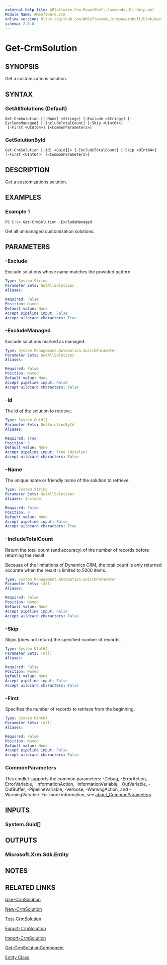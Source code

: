 ```yaml
---
external help file: AMSoftware.Crm.PowerShell.Commands.dll-Help.xml
Module Name: AMSoftware.Crm
online version: https://github.com/AMSoftwareNL/crmpowershell/blob/master/docs/Get-CrmSolution.md
schema: 2.0.0
---
```


# Get-CrmSolution

## SYNOPSIS
Get a customizations solution.

## SYNTAX

### GetAllSolutions (Default)
```
Get-CrmSolution [[-Name] <String>] [-Exclude <String>] [-ExcludeManaged] [-IncludeTotalCount] [-Skip <UInt64>]
 [-First <UInt64>] [<CommonParameters>]
```

### GetSolutionById
```
Get-CrmSolution [-Id] <Guid[]> [-IncludeTotalCount] [-Skip <UInt64>] [-First <UInt64>] [<CommonParameters>]
```

## DESCRIPTION
Get a customizations solution.

## EXAMPLES

### Example 1
```
PS C:\> Get-CrmSolution -ExcludeManaged
```

Get all unmanaged customization solutions.

## PARAMETERS

### -Exclude
Exclude solutions whose name matches the provided pattern.

```yaml
Type: System.String
Parameter Sets: GetAllSolutions
Aliases:

Required: False
Position: Named
Default value: None
Accept pipeline input: False
Accept wildcard characters: True
```

### -ExcludeManaged
Exclude solutions marked as managed.

```yaml
Type: System.Management.Automation.SwitchParameter
Parameter Sets: GetAllSolutions
Aliases:

Required: False
Position: Named
Default value: None
Accept pipeline input: False
Accept wildcard characters: False
```

### -Id
The id of the solution to retrieve.

```yaml
Type: System.Guid[]
Parameter Sets: GetSolutionById
Aliases:

Required: True
Position: 0
Default value: None
Accept pipeline input: True (ByValue)
Accept wildcard characters: False
```

### -Name
The unique name or friendly name of the solution to retrieve.

```yaml
Type: System.String
Parameter Sets: GetAllSolutions
Aliases: Include

Required: False
Position: 0
Default value: None
Accept pipeline input: False
Accept wildcard characters: True
```

### -IncludeTotalCount
Return the total count (and accuracy) of the number of records before returning the result.

Because of the limitations of Dynamics CRM, the total count is only returned accurate when the result is limited to 5000 items.

```yaml
Type: System.Management.Automation.SwitchParameter
Parameter Sets: (All)
Aliases:

Required: False
Position: Named
Default value: None
Accept pipeline input: False
Accept wildcard characters: False
```

### -Skip
Skips (does not return) the specified number of records.

```yaml
Type: System.UInt64
Parameter Sets: (All)
Aliases:

Required: False
Position: Named
Default value: None
Accept pipeline input: False
Accept wildcard characters: False
```

### -First
Specifies the number of records to retrieve from the beginning.

```yaml
Type: System.UInt64
Parameter Sets: (All)
Aliases:

Required: False
Position: Named
Default value: None
Accept pipeline input: False
Accept wildcard characters: False
```

### CommonParameters
This cmdlet supports the common parameters: -Debug, -ErrorAction, -ErrorVariable, -InformationAction, -InformationVariable, -OutVariable, -OutBuffer, -PipelineVariable, -Verbose, -WarningAction, and -WarningVariable. For more information, see [about_CommonParameters](http://go.microsoft.com/fwlink/?LinkID=113216).

## INPUTS

### System.Guid[]

## OUTPUTS

### Microsoft.Xrm.Sdk.Entity

## NOTES

## RELATED LINKS

[Use-CrmSolution](Use-CrmSolution.md)

[New-CrmSolution](New-CrmSolution.md)

[Test-CrmSolution](Test-CrmSolution.md)

[Export-CrmSolution](Export-CrmSolution.md)

[Import-CrmSolution](Import-CrmSolution.md)

[Get-CrmSolutionComponent](Get-CrmSolutionComponent.md)

[Entity Class](https://docs.microsoft.com/en-us/dotnet/api/microsoft.xrm.sdk.entity)
